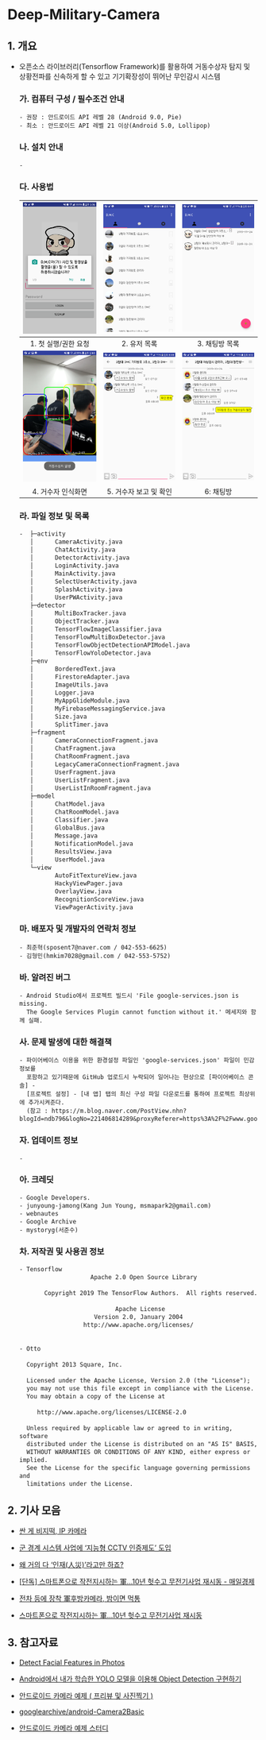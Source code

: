 # Deep-Military-Camera

## 1. 개요
* 오픈소스 라이브러리(Tensorflow Framework)를 활용하여 거동수상자 탐지 및 상황전파를 신속하게 할 수 있고 기기확장성이 뛰어난 무인감시 시스템
   ### 가. 컴퓨터 구성 / 필수조건 안내
      - 권장 : 안드로이드 API 레벨 28 (Android 9.0, Pie)
      - 최소 : 안드로이드 API 레벨 21 이상(Android 5.0, Lollipop)
   ### 나. 설치 안내
      -
   ### 다. 사용법
    |![ex_screenshot](https://github.com/MaliciousJ/Deep-Military-Camera/blob/master/sample_images/%EC%B2%AB%EC%8B%A4%ED%96%89.png)|      ![ex_screenshot](https://github.com/MaliciousJ/Deep-Military-Camera/blob/master/sample_images/%EC%9C%A0%EC%A0%80%EB%AA%A9%EB%A1%9D.png)|![ex_screenshot](https://github.com/MaliciousJ/Deep-Military-Camera/blob/master/sample_images/%EC%B1%84%ED%8C%85%EB%AA%A9%EB%A1%9D.png)|
    |:----------:|:-------------:|:------:|
    |1. 첫 실행/권한 요청|2. 유저 목록|3. 채팅방 목록|
    |![ex_screenshot](https://github.com/MaliciousJ/Deep-Military-Camera/blob/master/sample_images/%EB%B3%B5%EC%88%98%EC%9D%B8%EC%8B%9D.png)|![ex_screenshot](https://github.com/MaliciousJ/Deep-Military-Camera/blob/master/sample_images/%EA%B1%B0%EB%8F%99%EC%88%98%EC%82%AC%EC%9E%90%EC%9D%B8%EC%8B%9D.png)|![ex_screenshot](https://github.com/MaliciousJ/Deep-Military-Camera/blob/master/sample_images/%EC%84%B8%EB%B6%80%EC%B1%84%ED%8C%85.png)|
    |4. 거수자 인식화면|5. 거수자 보고 및 확인|6: 채팅방| 
   ### 라. 파일 정보 및 목록
      -  ├─activity
         │      CameraActivity.java
         │      ChatActivity.java 
         │      DetectorActivity.java
         │      LoginActivity.java          
         │      MainActivity.java         
         │      SelectUserActivity.java 
         │      SplashActivity.java
         │      UserPWActivity.java
         ├─detector
         │      MultiBoxTracker.java
         │      ObjectTracker.java       
         │      TensorFlowImageClassifier.java        
         │      TensorFlowMultiBoxDetector.java        
         │      TensorFlowObjectDetectionAPIModel.java
         │      TensorFlowYoloDetector.java
         ├─env        
         │      BorderedText.java     
         │      FirestoreAdapter.java      
         │      ImageUtils.java      
         │      Logger.java      
         │      MyAppGlideModule.java      
         │      MyFirebaseMessagingService.java      
         │      Size.java
         │      SplitTimer.java
         ├─fragment
         │      CameraConnectionFragment.java         
         │      ChatFragment.java         
         │      ChatRoomFragment.java         
         │      LegacyCameraConnectionFragment.java         
         │      UserFragment.java         
         │      UserListFragment.java         
         │      UserListInRoomFragment.java         
         ├─model
         │      ChatModel.java      
         │      ChatRoomModel.java 
         │      Classifier.java  
         │      GlobalBus.java       
         │      Message.java
         │      NotificationModel.java         
         │      ResultsView.java         
         │      UserModel.java         
         └─view        
                AutoFitTextureView.java     
                HackyViewPager.java           
                OverlayView.java           
                RecognitionScoreView.java  
                ViewPagerActivity.java 
    
   ### 마. 배포자 및 개발자의 연락처 정보
      - 최준혁(sposent7@naver.com / 042-553-6625)
      - 김형민(hmkim7028@gmail.com / 042-553-5752)  
      
   ### 바. 알려진 버그
      - Android Studio에서 프로젝트 빌드시 'File google-services.json is missing.
        The Google Services Plugin cannot function without it.' 메세지와 함께 실패. 
        
   ### 사. 문제 발생에 대한 해결책
      - 파이어베이스 이용을 위한 환경설정 파일인 'google-services.json' 파일이 민감정보를
        포함하고 있기때문에 GitHub 업로드시 누락되어 일어나는 현상으로 [파이어베이스 콘솔] -
        [프로젝트 설정] - [내 앱] 탭의 최신 구성 파일 다운로드를 통하여 프로젝트 최상위에 추가시켜준다.
        (참고 : https://m.blog.naver.com/PostView.nhn?blogId=ndb796&logNo=221406814289&proxyReferer=https%3A%2F%2Fwww.google.com%2F)
     
   ### 자. 업데이트 정보
      -
      
   ### 아. 크레딧
      - Google Developers.
      - junyoung-jamong(Kang Jun Young, msmapark2@gmail.com)
      - webnautes
      - Google Archive
      - mystoryg(서준수)
      
   
   ### 차. 저작권 및 사용권 정보
      - Tensorflow  
                          Apache 2.0 Open Source Library

             Copyright 2019 The TensorFlow Authors.  All rights reserved.

                                 Apache License
                           Version 2.0, January 2004
                        http://www.apache.org/licenses/
                        
                        
      - Otto

        Copyright 2013 Square, Inc.

        Licensed under the Apache License, Version 2.0 (the "License");
        you may not use this file except in compliance with the License.
        You may obtain a copy of the License at

           http://www.apache.org/licenses/LICENSE-2.0

        Unless required by applicable law or agreed to in writing, software
        distributed under the License is distributed on an "AS IS" BASIS,
        WITHOUT WARRANTIES OR CONDITIONS OF ANY KIND, either express or implied.
        See the License for the specific language governing permissions and
        limitations under the License.
     
## 2. 기사 모음

* [싼 게 비지떡, IP 카메라](https://www.pentasecurity.co.kr/column/%EC%8B%BC-%EA%B2%8C-%EB%B9%84%EC%A7%80%EB%96%A1-ip-%EC%B9%B4%EB%A9%94%EB%9D%BC/)


* [군 경계 시스템 사업에 ‘지능형 CCTV 인증제도’ 도입](https://www.boannews.com/media/view.asp?idx=66152)

* [왜 거의 다 ‘인재(人災)’라고만 하죠?](http://www.econovill.com/news/articleView.html?idxno=308623)

* [[단독] 스마트폰으로 작전지시하는 軍…10년 헛수고 무전기사업 재시동 - 매일경제](https://www.mk.co.kr/news/politics/view/2019/07/520019/)

* [전차 등에 장착 軍후방카메라, 밤이면 먹통](http://www.donga.com/news/article/all/20191007/97757086/1)

* [스마트폰으로 작전지시하는 軍…10년 헛수고 무전기사업 재시동](https://www.mk.co.kr/news/politics/view/2019/07/520019/)

## 3. 참고자료

* [Detect Facial Features in Photos](https://developers.google.com/vision/android/detect-faces-tutorial)

* [Android에서 내가 학습한 YOLO 모델을 이용해 Object Detection 구현하기](https://junyoung-jamong.github.io/machine/learning/2019/01/25/Android%EC%97%90%EC%84%9C-%EB%82%B4-YOLO%EB%AA%A8%EB%8D%B8-%EC%82%AC%EC%9A%A9%ED%95%98%EA%B8%B0.html)

* [안드로이드 카메라 예제 ( 프리뷰 및 사진찍기 )](https://webnautes.tistory.com/822)

* [googlearchive/android-Camera2Basic ](https://github.com/googlearchive/android-Camera2Basic/blob/master/Application/src/main/res/layout/fragment_camera2_basic.xml)

* [안드로이드 카메라 예제 스터디](https://brunch.co.kr/@mystoryg/54)
